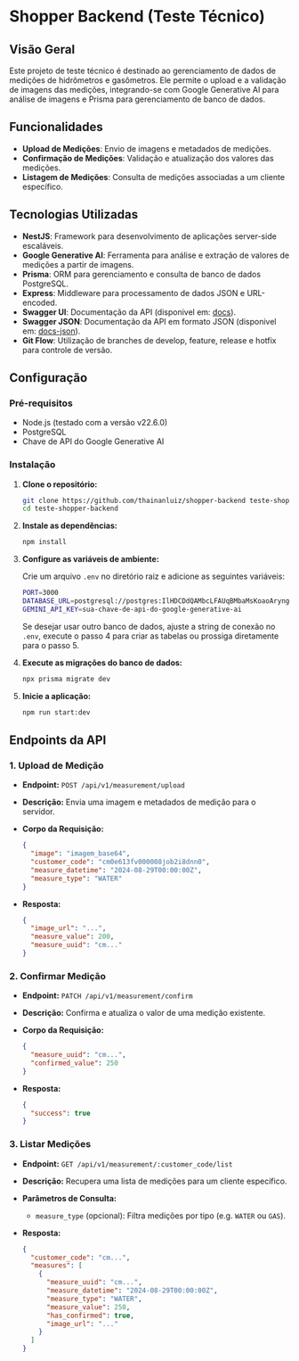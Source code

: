 # Shopper Backend (Teste Técnico)

## Visão Geral

Este projeto de teste técnico é destinado ao gerenciamento de dados de medições de hidrômetros e gasômetros. Ele permite o upload e a validação de imagens das medições, integrando-se com Google Generative AI para análise de imagens e Prisma para gerenciamento de banco de dados.

## Funcionalidades

- **Upload de Medições**: Envio de imagens e metadados de medições.
- **Confirmação de Medições**: Validação e atualização dos valores das medições.
- **Listagem de Medições**: Consulta de medições associadas a um cliente específico.

## Tecnologias Utilizadas

- **NestJS**: Framework para desenvolvimento de aplicações server-side escaláveis.
- **Google Generative AI**: Ferramenta para análise e extração de valores de medições a partir de imagens.
- **Prisma**: ORM para gerenciamento e consulta de banco de dados PostgreSQL.
- **Express**: Middleware para processamento de dados JSON e URL-encoded.
- **Swagger UI**: Documentação da API (disponivel em: [docs](http://localhost:3000/docs)).
- **Swagger JSON**: Documentação da API em formato JSON (disponivel em: [docs-json](http://localhost:3000/docs-json)).
- **Git Flow**: Utilização de branches de develop, feature, release e hotfix para controle de versão.

## Configuração

### Pré-requisitos

- Node.js (testado com a versão v22.6.0)
- PostgreSQL
- Chave de API do Google Generative AI

### Instalação

1. **Clone o repositório:**

   ```bash
   git clone https://github.com/thainanluiz/shopper-backend teste-shopper-backend
   cd teste-shopper-backend
   ```

2. **Instale as dependências:**

   ```bash
   npm install
   ```

3. **Configure as variáveis de ambiente:**

   Crie um arquivo `.env` no diretório raiz e adicione as seguintes variáveis:

   ```bash
   PORT=3000
   DATABASE_URL=postgresql://postgres:IlHDCDdQAMbcLFAUqBMbaMsKoaoAryng@junction.proxy.rlwy.net:31347/railway
   GEMINI_API_KEY=sua-chave-de-api-do-google-generative-ai
   ```

   Se desejar usar outro banco de dados, ajuste a string de conexão no `.env`, execute o passo 4 para criar as tabelas ou prossiga diretamente para o passo 5.

4. **Execute as migrações do banco de dados:**

   ```bash
   npx prisma migrate dev
   ```

5. **Inicie a aplicação:**

   ```bash
   npm run start:dev
   ```

## Endpoints da API

### 1. **Upload de Medição**

- **Endpoint:** `POST /api/v1/measurement/upload`
- **Descrição:** Envia uma imagem e metadados de medição para o servidor.
- **Corpo da Requisição:**

  ```json
  {
    "image": "imagem_base64",
    "customer_code": "cm0e613fv000008job2i8dnn0",
    "measure_datetime": "2024-08-29T00:00:00Z",
    "measure_type": "WATER"
  }
  ```

- **Resposta:**

  ```json
  {
    "image_url": "...",
    "measure_value": 200,
    "measure_uuid": "cm..."
  }
  ```

### 2. **Confirmar Medição**

- **Endpoint:** `PATCH /api/v1/measurement/confirm`
- **Descrição:** Confirma e atualiza o valor de uma medição existente.
- **Corpo da Requisição:**

  ```json
  {
    "measure_uuid": "cm...",
    "confirmed_value": 250
  }
  ```

- **Resposta:**

  ```json
  {
    "success": true
  }
  ```

### 3. **Listar Medições**

- **Endpoint:** `GET /api/v1/measurement/:customer_code/list`
- **Descrição:** Recupera uma lista de medições para um cliente específico.
- **Parâmetros de Consulta:**

  - `measure_type` (opcional): Filtra medições por tipo (e.g. `WATER` ou `GAS`).

- **Resposta:**

  ```json
  {
    "customer_code": "cm...",
    "measures": [
      {
        "measure_uuid": "cm...",
        "measure_datetime": "2024-08-29T00:00:00Z",
        "measure_type": "WATER",
        "measure_value": 250,
        "has_confirmed": true,
        "image_url": "..."
      }
    ]
  }
  ```